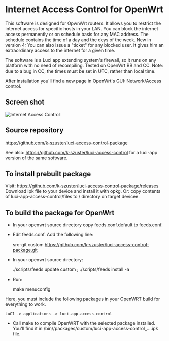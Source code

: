 Internet Access Control for OpenWrt
===================================

This software is designed for OpwnWrt routers.
It allows you to restrict the internet access for specific hosts in your LAN.
You can block the internet access permanently or on schedule basis for any MAC address.
The schedule contains the  time of a day and the deys of the week.
New in version 4:
You can also issue a "ticket" for any blocked user. It gives him an extraordinary access to the internet for a given time.

The software is a Luci app extending system's firewall, so it runs on any platform with no need of recompiling.
Tested on OpenWrt BB and CC.
Note: due to a bug in CC, the times must be set in UTC, rather than local time.

After installation you'll find a new page in OpenWrt's GUI: Network/Access control.

Screen shot
-----------
![Internet Access Control](https://github.com/k-szuster/luci-access-control-package/blob/master/snapshot1.png?raw=true)

Source repository
-----------------
https://github.com/k-szuster/luci-access-control-package
    
See also: https://github.com/k-szuster/luci-access-control
for a luci-app version of the same software.

To install prebuilt package
----------------------------
Visit: https://github.com/k-szuster/luci-access-control-package/releases
Download ipk file to your device and install it with opkg.
Or:
copy contents of luci-app-access-control/files to / directory on target devicee.

To build the package for OpenWrt
--------------------------------
- In your openwrt source directory copy feeds.conf.default to feeds.conf.
- Edit feeds.conf. Add the following line:

	src-git custom https://github.com/k-szuster/luci-access-control-package.git

- In your openwrt source directory:

	./scripts/feeds update custom ; ./scripts/feeds install -a

- Run:

	make menuconfig

Here, you must include the following packages in your OpenWRT build for everything to work.

	LuCI -> applications -> luci-app-access-control

- Call make to compile OpenWRT with the selected package installed.
You'll find it in <openwrt>/bin/<target>/packages/custom/luci-app-access-control_....ipk file.
